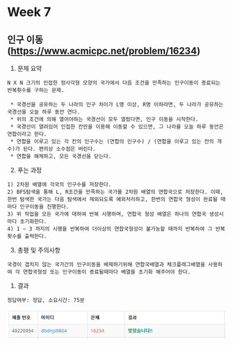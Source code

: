 # Week 7


## 인구 이동(https://www.acmicpc.net/problem/16234)

1. 문제 요약
   
```
N X N 크기의 인접한 정사각형 모양의 국가에서 다음 조건을 만족하는 인구이동이 종료되는 반복횟수를 구하는 문제.

 * 국경선을 공유하는 두 나라의 인구 차이가 L명 이상, R명 이하라면, 두 나라가 공유하는 국경선을 오늘 하루 동안 연다.
 * 위의 조건에 의해 열어야하는 국경선이 모두 열렸다면, 인구 이동을 시작한다.
 * 국경선이 열려있어 인접한 칸만을 이용해 이동할 수 있으면, 그 나라를 오늘 하루 동안은 연합이라고 한다.
 * 연합을 이루고 있는 각 칸의 인구수는 (연합의 인구수) / (연합을 이루고 있는 칸의 개수)가 된다. 편의상 소수점은 버린다.
 * 연합을 해체하고, 모든 국경선을 닫는다.

```

2. 푸는 과정

```
1) 2차원 배열에 각국의 인구수를 저장한다.
2) BFS탐색을 통해 L, R조건을 만족하는 국가를 2차원 배열의 연합국으로 저장한다. 이때, 한번 탐색한 국가는 다음 탐색에서 제외되도록 예외처리하고, 한번의 연합국 형성이 완료될 때마다 인구이동을 진행한다.
3) 위 작업을 모든 국가에 대하여 반복 시행하며, 연합국 형성 배열은 하나의 연합국 생성시마다 초기화한다.
4) 1 ~ 3 까지의 시행을 반복하여 더이상의 연합국형성이 불가능할 때까지 반복하여 그 반복횟수를 출력한다.
```

3. 총평 및 주의사항

```
국경이 겹치지 않는 국가간의 인구이동을 배제하기위해 연합국배열과 체크플래그배열을 사용하여 각 연합국형성 또는 인구이동이 종료될때마다 베열을 초기화 해주어야 한다.
```

1. 결과

```
정답여부: 정답, 소요시간: 75분
```
![week7_1](./img/week7_1.PNG)
